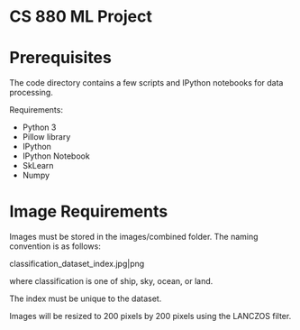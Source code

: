 # CS 880 ML Project

# Prerequisites

The code directory contains a few scripts and IPython notebooks for data processing.

Requirements:
* Python 3
* Pillow library
* IPython
* IPython Notebook
* SkLearn
* Numpy

# Image Requirements
Images must be stored in the images/combined folder. The naming convention is as follows:

classification_dataset_index.jpg|png

where classification is one of ship, sky, ocean, or land.

The index must be unique to the dataset.

Images will be resized to 200 pixels by 200 pixels using the LANCZOS filter.